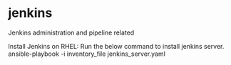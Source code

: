 # jenkins
Jenkins administration and pipeline related


Install Jenkins on RHEL:  Run the below command to install jenkins server.
ansible-playbook -i inventory_file jenkins_server.yaml

